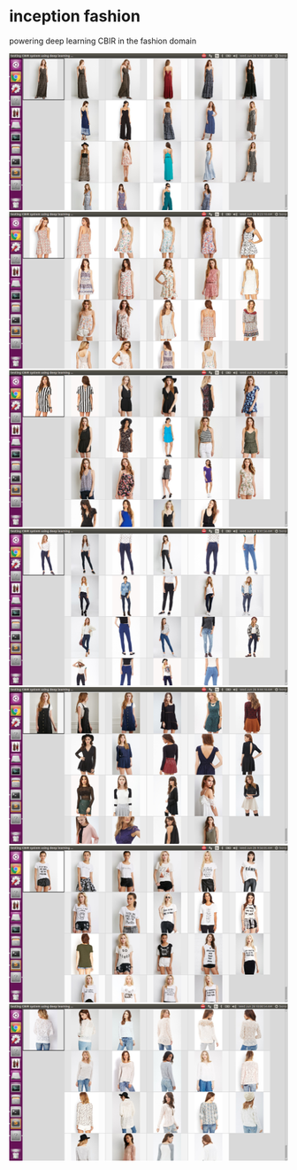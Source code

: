 # inception fashion
powering deep learning CBIR in the fashion domain 

![](p2.png)
![](p3.png)
![](p4.png)
![](p5.png)
![](p6.png)
![](p7.png)
![](p8.png)
